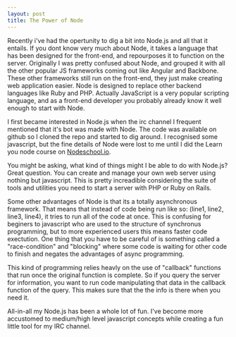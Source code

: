 ```yaml
---
layout: post
title: The Power of Node
---
```

Recently i've had the opertunity to dig a bit into Node.js and all that it entails. If you dont know very much about Node, it takes a language that has been designed for the front-end, and repourposes it to function on the server. Originally I was pretty confused about Node, and grouped it with all the other popular JS frameworks coming out like Angular and Backbone. These other frameworks still run on the front-end, they just make creating web application easier. Node is designed to replace other backend languages like Ruby and PHP. Actually JavaScript is a very popular scripting language, and as a front-end developer you probably already know it well enough to start with Node.

I first became interested in Node.js when the irc channel I frequent mentioned that it's bot was made with Node. The code was available on github so I cloned the repo and started to dig around. I recognised some javascript, but the fine details of Node were lost to me until I did the Learn you node course on [Nodeschool.io]().

You might be asking, what kind of things might I be able to do with Node.js? Great question. You can create and manage your own web server using nothing but javascript. This is pretty increadible considering the suite of tools and utilities you need to start a server with PHP or Ruby on Rails.

Some other advantages of Node is that its a totally asynchronous framework. That means that instead of code being run like so: (line1, line2, line3, line4), it tries to run all of the code at once. This is confusing for beginers to javascript who are used to the structure of synchronus programming, but to more experienced users this means faster code exectution. One thing that you have to be careful of is something called a "race-condition" and "blocking" where some code is waiting for other code to finish and negates the advantages of async programming.

This kind of programming relies heavly on the use of "callback" functions that run once the original function is complete. So if you query the server for information, you want to run code manipulating that data in the callback function of the query. This makes sure that the the info is there when you need it.

All-in-all my Node.js has been a whole lot of fun. I've become more accustomed to medium/high level javascript concepts while creating a fun little tool for my IRC channel. 